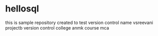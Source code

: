 # hellosql
this is sample repository created to test version control
name vsreevani
projectb version control
college anmk
course mca
